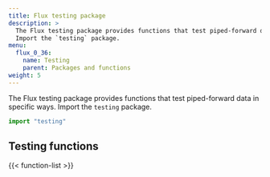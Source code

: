 ```yaml
---
title: Flux testing package
description: >
  The Flux testing package provides functions that test piped-forward data in specific ways.
  Import the `testing` package.
menu:
  flux_0_36:
    name: Testing
    parent: Packages and functions
weight: 5
---
```


The Flux testing package provides functions that test piped-forward data in specific ways.
Import the `testing` package.

```js
import "testing"
```

## Testing functions
{{< function-list >}}
